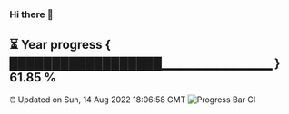 ### Hi there 👋
⏳ Year progress { ██████████████████▁▁▁▁▁▁▁▁▁▁▁▁ } 61.85 %
---
⏰ Updated on Sun, 14 Aug 2022 18:06:58 GMT
![Progress Bar CI](https://github.com/Moyi321/Moyi321/workflows/Progress%20Bar%20CI/badge.svg)
